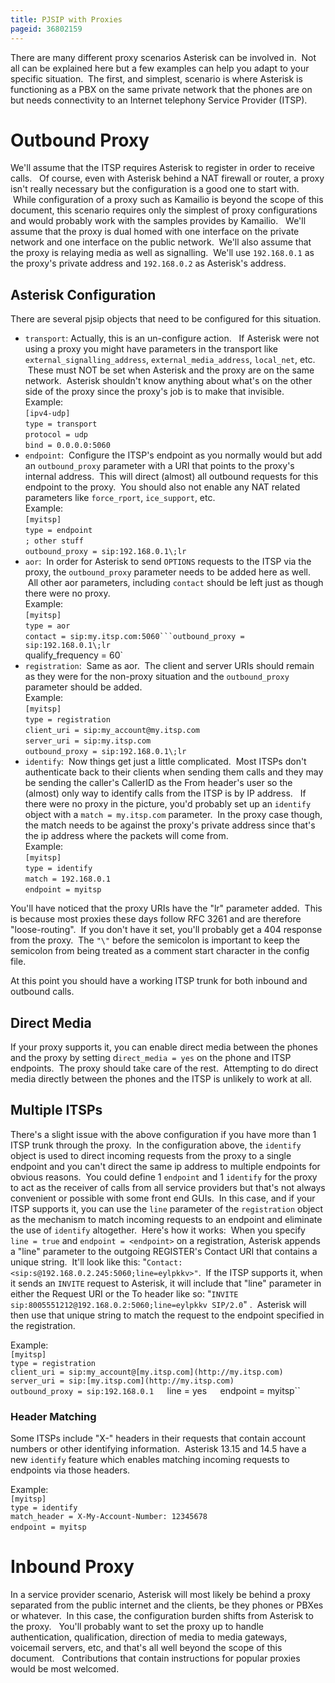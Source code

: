 ```yaml
---
title: PJSIP with Proxies
pageid: 36802159
---
```


There are many different proxy scenarios Asterisk can be involved in.  Not all can be explained here but a few examples can help you adapt to your specific situation.  The first, and simplest, scenario is where Asterisk is functioning as a PBX on the same private network that the phones are on but needs connectivity to an Internet telephony Service Provider (ITSP).

Outbound Proxy
==============

We'll assume that the ITSP requires Asterisk to register in order to receive calls.   Of course, even with Asterisk behind a NAT firewall or router, a proxy isn't really necessary but the configuration is a good one to start with.  While configuration of a proxy such as Kamailio is beyond the scope of this document, this scenario requires only the simplest of proxy configurations and would probably work with the samples provides by Kamailio.   We'll assume that the proxy is dual homed with one interface on the private network and one interface on the public network.  We'll also assume that the proxy is relaying media as well as signalling.  We'll use `192.168.0.1` as the proxy's private address and `192.168.0.2` as Asterisk's address.

Asterisk Configuration
----------------------

There are several pjsip objects that need to be configured for this situation.

* `transport`: Actually, this is an un-configure action.   If Asterisk were not using a proxy you might have parameters in the transport like `external_signalling_address`, `external_media_address`, `local_net`, etc.  These must NOT be set when Asterisk and the proxy are on the same network.  Asterisk shouldn't know anything about what's on the other side of the proxy since the proxy's job is to make that invisible.  
Example:  
`[ipv4-udp]`  
`type = transport`  
`protocol = udp`  
`bind = 0.0.0.0:5060`
* `endpoint`:  Configure the ITSP's endpoint as you normally would but add an `outbound_proxy` parameter with a URI that points to the proxy's internal address.  This will direct (almost) all outbound requests for this endpoint to the proxy.  You should also not enable any NAT related parameters like `force_rport`, `ice_support`, etc.  
Example:  
`[myitsp]`  
`type = endpoint`  
`; other stuff`  
`outbound_proxy = sip:192.168.0.1\;lr`
* `aor`:  In order for Asterisk to send `OPTIONS` requests to the ITSP via the proxy, the `outbound_proxy` parameter needs to be added here as well.  All other aor parameters, including `contact` should be left just as though there were no proxy.  
Example:  
`[myitsp]`  
`type = aor`  
`contact = sip:my.itsp.com:5060```outbound_proxy = sip:192.168.0.1\;lr`  
qualify_frequency = 60`
* `registration`:  Same as aor.  The client and server URIs should remain as they were for the non-proxy situation and the `outbound_proxy` parameter should be added.  
Example:  
`[myitsp]`  
`type = registration`  
`client_uri = sip:my_account@my.itsp.com`  
`server_uri = sip:my.itsp.com`  
`outbound_proxy = sip:192.168.0.1\;lr`
* `identify`:  Now things get just a little complicated.  Most ITSPs don't authenticate back to their clients when sending them calls and they may be sending the caller's CallerID as the From header's user so the (almost) only way to identify calls from the ITSP is by IP address.   If there were no proxy in the picture, you'd probably set up an `identify` object with a `match = my.itsp.com` parameter.  In the proxy case though, the match needs to be against the proxy's private address since that's the ip address where the packets will come from.  
Example:  
`[myitsp]`  
`type = identify`   
`match = 192.168.0.1`  
`endpoint = myitsp`

You'll have noticed that the proxy URIs have the "lr" parameter added.  This is because most proxies these days follow RFC 3261 and are therefore "loose-routing".  If you don't have it set, you'll probably get a 404 response from the proxy.  The `"\"` before the semicolon is important to keep the semicolon from being treated as a comment start character in the config file.

At this point you should have a working ITSP trunk for both inbound and outbound calls.

Direct Media
------------

If your proxy supports it, you can enable direct media between the phones and the proxy by setting d`irect_media = yes` on the phone and ITSP endpoints.  The proxy should take care of the rest.  Attempting to do direct media directly between the phones and the ITSP is unlikely to work at all.

Multiple ITSPs
--------------

There's a slight issue with the above configuration if you have more than 1 ITSP trunk through the proxy.  In the configuration above, the `identify` object is used to direct incoming requests from the proxy to a single endpoint and you can't direct the same ip address to multiple endpoints for obvious reasons.  You could define 1 `endpoint` and 1 `identify` for the proxy to act as the receiver of calls from all service providers but that's not always convenient or possible with some front end GUIs.  In this case, and if your ITSP supports it, you can use the `line` parameter of the `registration` object as the mechanism to match incoming requests to an endpoint and eliminate the use of `identify` altogether.  Here's how it works:  When you specify `line = true` and `endpoint = <endpoint>` on a registration, Asterisk appends a "line" parameter to the outgoing REGISTER's Contact URI that contains a unique string.  It'll look like this: "`Contact: <sip:s@192.168.0.2.245:5060;line=eylpkkv>"`.  If the ITSP supports it, when it sends an `INVITE` request to Asterisk, it will include that "line" parameter in either the Request URI or the To header like so: "`INVITE sip:8005551212@192.168.0.2:5060;line=eylpkkv SIP/2.0`" .  Asterisk will then use that unique string to match the request to the endpoint specified in the registration.

Example:  
`[myitsp]`  
`type = registration`  
`client_uri = sip:my_account@[my.itsp.com](http://my.itsp.com)`  
`server_uri = sip:[my.itsp.com](http://my.itsp.com)`  
`outbound_proxy = sip:192.168.0.1  
`line = yes`  
`endpoint = myitsp``

### Header Matching

Some ITSPs include "X-" headers in their requests that contain account numbers or other identifying information.  Asterisk 13.15 and 14.5 have a new `identify` feature which enables matching incoming requests to endpoints via those headers.

Example:   
`[myitsp]`  
`type = identify`  
`match_header = X-My-Account-Number: 12345678`  
`endpoint = myitsp` 

Inbound Proxy
=============

In a service provider scenario, Asterisk will most likely be behind a proxy separated from the public internet and the clients, be they phones or PBXes or whatever.  In this case, the configuration burden shifts from Asterisk to the proxy.   You'll probably want to set the proxy up to handle authentication, qualification, direction of media to media gateways, voicemail servers, etc, and that's all well beyond the scope of this document.   Contributions that contain instructions for popular proxies would be most welcomed.

 

